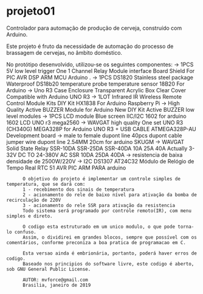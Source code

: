 # projeto01
Controlador para automação de produção de cerveja, construído com Arduino.

Este projeto é fruto da necessidade de automação do processo de brassagem de cervejas, no âmbito doméstico.
				
   No protótipo desenvolvido, utilizou-se os seguintes componentes:
    -> 1PCS 5V low level trigger One 1 Channel Relay Module interface Board Shield For PIC AVR DSP ARM MCU Arduino .
    -> 1PCS DS1820 Stainless steel package Waterproof DS18b20 temperature probe temperature sensor 18B20 For Arduino
    -> Uno R3 Case Enclosure Transparent Acrylic Box Clear Cover Compatible with Arduino UNO R3
    -> 1LOT Infrared IR Wireless Remote Control Module Kits DIY Kit HX1838 For Arduino Raspberry Pi
    -> High Quality Active BUZZER Module for Arduino New DIY Kit Active BUZZER low level modules
    -> 1PCS LCD module Blue screen IIC/I2C 1602 for arduino 1602 LCD UNO r3 mega2560
    -> WAVGAT high quality One set UNO R3 (CH340G) MEGA328P for Arduino UNO R3 + USB CABLE ATMEGA328P-AU Development board
    -> male to female dupont line 40pcs dupont cable jumper wire dupont line 2.54MM 20cm for arduino SKUGM
    -> WAVGAT Solid State Relay SSR-10DA SSR-25DA SSR-40DA 10A 25A 40A Actually 3-32V DC TO 24-380V AC SSR 10DA 25DA 40DA
    -> resistencia de baixa densidade de 2500W/220V
    -> I2C DS1307 AT24C32 Módulo de Relógio de Tempo Real RTC 51 AVR PIC ARM PARA arduino


          O objetivo do projeto é implementar um controle simples de temperatura, que se dará com:
          1 - recebimento dos sinais de temperatura
          2 - acionamento do rele de baixo nível para ativação da bomba de recirculação de 220V
          3 - acionamento do rele SSR para ativação da resistencia
          Todo sistema será programado por controle remoto(IR), com menu simples e direto.

          O codigo esta estruturado em um unico modulo, o que pode torna-lo confuso.
          Assim, o dividirei em grandes blocos, sempre que possível com os comentários, conforme preconiza a boa pratica de programacao em C.

          Esta versao ainda é embrionária, portanto, poderá haver erros de codigo.
          Baseado nos principios do software livre, este codigo é aberto, sob GNU General Public License.

          AUTOR: mvforce@gmail.com
          Brasilia, janeiro de 2019
